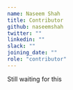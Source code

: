 ```yaml
---
name: Naseem Shah
title: Contributor
github: naseemshah
twitter: ""
linkedin: ""
slack: ""
joining_date: ""
role: "contributor"
---
```


Still waiting for this

